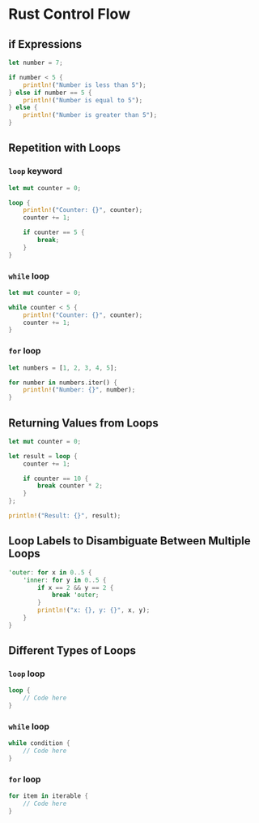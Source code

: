 # Rust Control Flow

## if Expressions

```rust
let number = 7;

if number < 5 {
    println!("Number is less than 5");
} else if number == 5 {
    println!("Number is equal to 5");
} else {
    println!("Number is greater than 5");
}
```

## Repetition with Loops

### `loop` keyword

```rust
let mut counter = 0;

loop {
    println!("Counter: {}", counter);
    counter += 1;

    if counter == 5 {
        break;
    }
}
```

### `while` loop

```rust
let mut counter = 0;

while counter < 5 {
    println!("Counter: {}", counter);
    counter += 1;
}
```

### `for` loop

```rust
let numbers = [1, 2, 3, 4, 5];

for number in numbers.iter() {
    println!("Number: {}", number);
}
```

## Returning Values from Loops

```rust
let mut counter = 0;

let result = loop {
    counter += 1;

    if counter == 10 {
        break counter * 2;
    }
};

println!("Result: {}", result);
```

## Loop Labels to Disambiguate Between Multiple Loops

```rust
'outer: for x in 0..5 {
    'inner: for y in 0..5 {
        if x == 2 && y == 2 {
            break 'outer;
        }
        println!("x: {}, y: {}", x, y);
    }
}
```

## Different Types of Loops

### `loop` loop

```rust
loop {
    // Code here
}
```

### `while` loop

```rust
while condition {
    // Code here
}
```

### `for` loop

```rust
for item in iterable {
    // Code here
}
```
